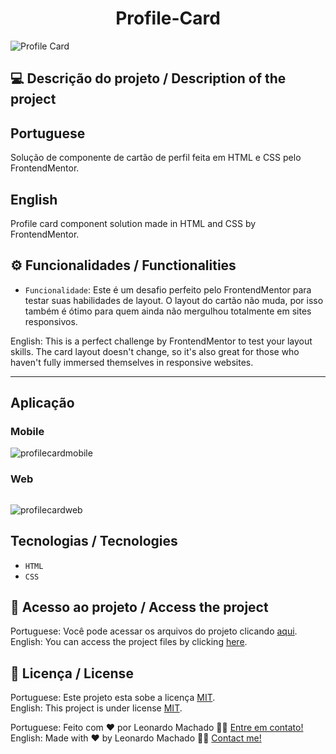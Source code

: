<h1 align="center">Profile-Card</h1>

<img src="https://user-images.githubusercontent.com/74615811/177186070-b7db1350-fb65-4091-b4c8-98a8560a1a5b.png" alt="Profile Card">

## 💻 Descrição do projeto / Description of the project

<h2>Portuguese</h2> Solução de componente de cartão de perfil feita em HTML e CSS pelo FrontendMentor. <br>

<h2>English</h2> Profile card component solution made in HTML and CSS by FrontendMentor.

## ⚙️ Funcionalidades / Functionalities
- `Funcionalidade`: Este é um desafio perfeito pelo FrontendMentor para testar suas habilidades de layout. O layout do cartão não muda, por isso também é ótimo para quem ainda não mergulhou totalmente em sites responsivos.
        
English: This is a perfect challenge by FrontendMentor to test your layout skills. The card layout doesn't change, so it's also great for those who haven't fully immersed themselves in responsive websites.

---

## Aplicação

### Mobile

<p align="center">

![profilecardmobile](https://user-images.githubusercontent.com/74615811/177186548-fb59aa4c-d5ed-4cb2-9025-dddde23030fa.png)

</p>

### Web

<p align="center" style="display: flex; align-items: flex-start; justify-content: center;">

![profilecardweb](https://user-images.githubusercontent.com/74615811/177186537-eead9954-af60-4d35-bae6-01072cacf809.png)

</p>

 ## Tecnologias / Tecnologies
- ``HTML``
- ``CSS``

## 📁 Acesso ao projeto / Access the project

Portuguese: Você pode acessar os arquivos do projeto clicando [aqui](https://github.com/LeonardoMancilha/Profile-Card/find/main). <br>
English: You can access the project files by clicking [here](https://github.com/LeonardoMancilha/Profile-Card/find/main).

## 📝 Licença / License

Portuguese: Este projeto esta sobe a licença [MIT](./LICENSE). <br>
English: This project is under license [MIT](./LICENSE).

Portuguese: Feito com ❤️ por Leonardo Machado 👋🏽 [Entre em contato!](https://www.linkedin.com/in/leonardomancilha/) <br>
English: Made with ❤️ by Leonardo Machado 👋🏽 [Contact me!](https://www.linkedin.com/in/leonardomancilha/)
